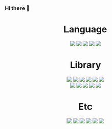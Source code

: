 ### Hi there 👋

<div align="center">
    <h1>Language</h1>
    <img src="https://img.shields.io/badge/-PYTHON-3776AB?style=for-the-badge&logo=Python&logoColor=white"/> <img src="https://img.shields.io/badge/-HTML-E34F26?style=for-the-badge&logo=HTML5&logoColor=white"/> <img src="https://img.shields.io/badge/-CSS-1572B6?style=for-the-badge&logo=Css3&logoColor=white"/> <img src="https://img.shields.io/badge/-JavaScript-F7DF1E?style=for-the-badge&logo=JavaScript&logoColor=black"/> <img src="https://img.shields.io/badge/-TYPESCRIPT-3178C6?style=for-the-badge&logo=TYPESCRIPT&logoColor=white"/>
    <h1>Library</h1>
    <img src="https://img.shields.io/badge/-Numpy-white?style=for-the-badge&logo=Numpy&logoColor=013243"/> <img src="https://img.shields.io/badge/-Pandas-white?style=for-the-badge&logo=Pandas&logoColor=150458"/> <img src="https://img.shields.io/badge/-Scipy-white?style=for-the-badge&logo=Scipy&logoColor=8CAAE6"/> <img src="https://img.shields.io/badge/-Scikit_Learn-white?style=for-the-badge&logo=scikit-learn&logoColor=F7931E"/> <img src="https://img.shields.io/badge/-Keras-white?style=for-the-badge&logo=Keras&logoColor=D00000"/> <img src="https://img.shields.io/badge/-TensorFlow-white?style=for-the-badge&logo=TensorFlow&logoColor=FF6F00"/>
    <br/>
    <img src="https://img.shields.io/badge/-React-white?style=for-the-badge&logo=React&logoColor=61DAFB"/> <img src="https://img.shields.io/badge/-Node.js-white?style=for-the-badge&logo=Node.js&logoColor=339933"/> <img src="https://img.shields.io/badge/-Express.js-white?style=for-the-badge&logo=Express&logoColor=000000"/> <img src="https://img.shields.io/badge/-Prisma-white?style=for-the-badge&logo=Prisma&logoColor=2D3748"/> <img src="https://img.shields.io/badge/-MySQL-white?style=for-the-badge&logo=MySQL&logoColor=4479A1"/>
    <h1>Etc</h1>
    <img src="https://img.shields.io/badge/-VSCODE-white?style=for-the-badge&logo=visualstudiocode&logoColor=007ACC"/> <img src="https://img.shields.io/badge/-GITHUB-white?style=for-the-badge&logo=GITHUB&logoColor=181717"/> <img src="https://img.shields.io/badge/-GITLAB-white?style=for-the-badge&logo=GITLAB&logoColor=white"/> <img src="https://img.shields.io/badge/-Vegas-white?style=for-the-badge&logo=Sony&logoColor=black"/> <img src="https://img.shields.io/badge/-Youtube-white?style=for-the-badge&logo=Youtube&logoColor=FF0000"/> <img src="https://img.shields.io/badge/-Instagram-white?style=for-the-badge&logo=Instagram&logoColor=E4405F"/>
</div>

<!--
**KongTi/KongTi** is a ✨ _special_ ✨ repository because its `README.md` (this file) appears on your GitHub profile.

Here are some ideas to get you started:

- 🔭 I’m currently working on ...
- 🌱 I’m currently learning ...
- 👯 I’m looking to collaborate on ...
- 🤔 I’m looking for help with ...
- 💬 Ask me about ...
- 📫 How to reach me: ...
- 😄 Pronouns: ...
- ⚡ Fun fact: ...
-->
